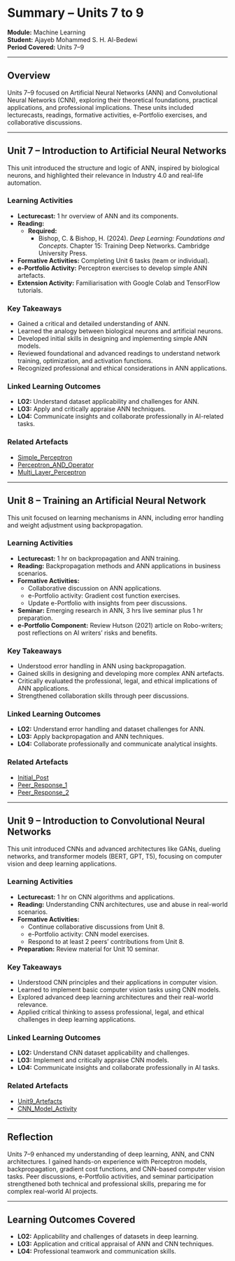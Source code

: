 # Summary – Units 7 to 9  
**Module:** Machine Learning  
**Student:** Ajayeb Mohammed S. H. Al-Bedewi  
**Period Covered:** Units 7–9  

---

## Overview
Units 7–9 focused on Artificial Neural Networks (ANN) and Convolutional Neural Networks (CNN), exploring their theoretical foundations, practical applications, and professional implications. These units included lecturecasts, readings, formative activities, e-Portfolio exercises, and collaborative discussions.

---

## Unit 7 – Introduction to Artificial Neural Networks
This unit introduced the structure and logic of ANN, inspired by biological neurons, and highlighted their relevance in Industry 4.0 and real-life automation.

### Learning Activities
- **Lecturecast:** 1 hr overview of ANN and its components.  
- **Reading:**  
  - **Required:**  
    - Bishop, C. & Bishop, H. (2024). *Deep Learning: Foundations and Concepts*. Chapter 15: Training Deep Networks. Cambridge University Press.  
- **Formative Activities:** Completing Unit 6 tasks (team or individual).  
- **e-Portfolio Activity:** Perceptron exercises to develop simple ANN artefacts.  
- **Extension Activity:** Familiarisation with Google Colab and TensorFlow tutorials.  

### Key Takeaways
- Gained a critical and detailed understanding of ANN.  
- Learned the analogy between biological neurons and artificial neurons.  
- Developed initial skills in designing and implementing simple ANN models.  
- Reviewed foundational and advanced readings to understand network training, optimization, and activation functions.  
- Recognized professional and ethical considerations in ANN applications.  

### Linked Learning Outcomes
- **LO2:** Understand dataset applicability and challenges for ANN.  
- **LO3:** Apply and critically appraise ANN techniques.  
- **LO4:** Communicate insights and collaborate professionally in AI-related tasks.  

### Related Artefacts
- [Simple_Perceptron](../../Units/Unit7-9/Artefacts/Unit07_Ex1_simple_perceptron.ipynb)
- [Perceptron_AND_Operator](../../Units/Unit7-9/Artefacts/Unit07_Ex2_perceptron_AND_operator.ipynb)  
- [Multi_Layer_Perceptron](../../Units/Unit7-9/Artefacts/Unit07_Ex3_multi_layer_Perceptron.ipynb) 

---

## Unit 8 – Training an Artificial Neural Network
This unit focused on learning mechanisms in ANN, including error handling and weight adjustment using backpropagation.

### Learning Activities
- **Lecturecast:** 1 hr on backpropagation and ANN training.  
- **Reading:** Backpropagation methods and ANN applications in business scenarios.  
- **Formative Activities:**  
  - Collaborative discussion on ANN applications.  
  - e-Portfolio activity: Gradient cost function exercises.  
  - Update e-Portfolio with insights from peer discussions.  
- **Seminar:** Emerging research in ANN, 3 hrs live seminar plus 1 hr preparation.  
- **e-Portfolio Component:** Review Hutson (2021) article on Robo-writers; post reflections on AI writers’ risks and benefits.  

### Key Takeaways
- Understood error handling in ANN using backpropagation.  
- Gained skills in designing and developing more complex ANN artefacts.  
- Critically evaluated the professional, legal, and ethical implications of ANN applications.  
- Strengthened collaboration skills through peer discussions.  

### Linked Learning Outcomes
- **LO2:** Understand error handling and dataset challenges for ANN.  
- **LO3:** Apply backpropagation and ANN techniques.  
- **LO4:** Collaborate professionally and communicate analytical insights.  

### Related Artefacts
- [Initial_Post](../../Units/Unit7-9/Artefacts/Unit08_InitialPost.png)  
- [Peer_Response_1](../../Units/Unit7-9/Artefacts/Unit08_PeerResponse1.png)
- [Peer_Response_2](../../Units/Unit7-9/Artefacts/Unit08_PeerResponse2.png) 

---

## Unit 9 – Introduction to Convolutional Neural Networks
This unit introduced CNNs and advanced architectures like GANs, dueling networks, and transformer models (BERT, GPT, T5), focusing on computer vision and deep learning applications.

### Learning Activities
- **Lecturecast:** 1 hr on CNN algorithms and applications.  
- **Reading:** Understanding CNN architectures, use and abuse in real-world scenarios.  
- **Formative Activities:**  
  - Continue collaborative discussions from Unit 8.  
  - e-Portfolio activity: CNN model exercises.  
  - Respond to at least 2 peers’ contributions from Unit 8.  
- **Preparation:** Review material for Unit 10 seminar.  

### Key Takeaways
- Understood CNN principles and their applications in computer vision.  
- Learned to implement basic computer vision tasks using CNN models.  
- Explored advanced deep learning architectures and their real-world relevance.  
- Applied critical thinking to assess professional, legal, and ethical challenges in deep learning applications.  

### Linked Learning Outcomes
- **LO2:** Understand CNN dataset applicability and challenges.  
- **LO3:** Implement and critically appraise CNN models.  
- **LO4:** Communicate insights and collaborate professionally in AI tasks.  

### Related Artefacts
- [Unit9_Artefacts](../../Units/Unit7-9/Artefacts/Unit9)  
- [CNN_Model_Activity](../../Units/Unit7-9/Artefacts/CNN.png)  

---

## Reflection
Units 7–9 enhanced my understanding of deep learning, ANN, and CNN architectures. I gained hands-on experience with Perceptron models, backpropagation, gradient cost functions, and CNN-based computer vision tasks. Peer discussions, e-Portfolio activities, and seminar participation strengthened both technical and professional skills, preparing me for complex real-world AI projects.  

---

## Learning Outcomes Covered
- **LO2:** Applicability and challenges of datasets in deep learning.  
- **LO3:** Application and critical appraisal of ANN and CNN techniques.  
- **LO4:** Professional teamwork and communication skills.  
